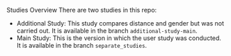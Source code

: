 Studies Overview
There are two studies in this repo:
- Additional Study: This study compares distance and gender but was not carried out. It is available in the branch `additional-study-main`.
- Main Study: This is the version in which the user study was conducted. It is available in the branch `separate_studies`.
